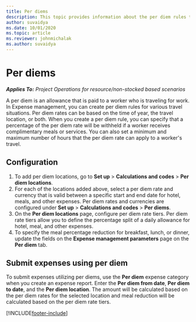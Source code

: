 ```yaml
---
title: Per diems
description: This topic provides information about the per diem rules that are used in Expense management.
author: suvaidya
ms.date: 10/01/2020
ms.topic: article
ms.reviewer: johnmichalak
ms.author: suvaidya
---
```


# Per diems

_**Applies To:** Project Operations for resource/non-stocked based scenarios_


A per diem is an allowance that is paid to a worker who is traveling for work. In Expense management, you can create per diem rules for  various travel situations. Per diem rates can be based on the time of year, the travel location, or both. When you create a per diem  rule, you can specify that a percentage of the per diem rate will be withheld if a worker receives complimentary meals or services. You can also set a minimum and maximum number of hours that the per diem rate can apply to a worker's travel.

## Configuration 

1. To add per diem locations, go to **Set up** > **Calculations and codes** > **Per diem locations**.
2. For each of the locations added above, select a per diem rate and currency that is valid between a specific start and end date for hotel, meals, and other expenses. Per diem rates and currencies are configured under **Set up** > **Calculations and codes** > **Per diems**.
3. On the **Per diem locations** page, configure per diem rate tiers. Per diem rate tiers allow you to define the percentage split of a daily allowance for hotel, meal, and other expenses. 
4. To specify the meal percentage reduction for breakfast, lunch, or dinner, update the fields on the **Expense management parameters** page on the **Per diem** tab. 
	
## Submit expenses using per diem
To submit expenses utilizing per diems, use the **Per diem** expense category when you create an expense report. 
Enter the **Per diem from date**, **Per diem to date**,  and the **Per diem location**. 
The amount will be calculated based on the per diem rates for the selected location and meal reduction will be calculated based on the per diem rate tiers.


[!INCLUDE[footer-include](../includes/footer-banner.md)]